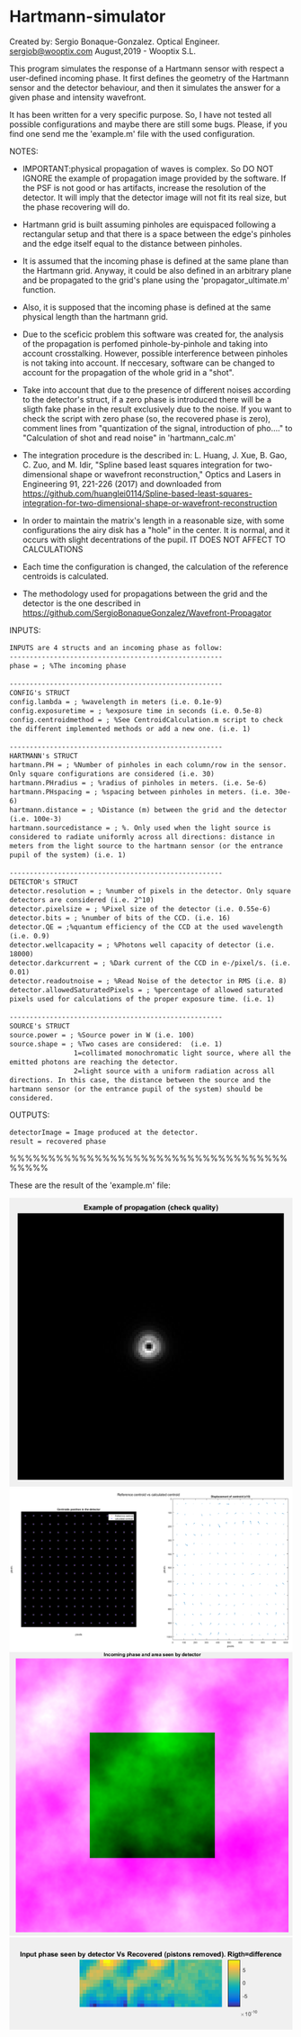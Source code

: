 # Hartmann-simulator

Created by:
 Sergio Bonaque-Gonzalez. Optical Engineer.
 sergiob@wooptix.com
 August,2019 - Wooptix S.L. 

This program simulates the response of a Hartmann sensor with respect a user-defined incoming phase.
It first defines the geometry of the Hartmann sensor and the detector
behaviour, and then it simulates the answer for a given phase and intensity wavefront.

It has been written for a very specific purpose. So, I have not tested all possible configurations and maybe there are still some bugs. Please, if you find one send me the 'example.m' file with the used configuration.

NOTES:
- IMPORTANT:physical propagation of waves is complex. So DO NOT IGNORE the
example of propagation image provided by the software. If the PSF is not
good or has artifacts, increase the resolution of the detector. It will
imply that the detector image will not fit its real size, but the phase
recovering will do.

- Hartmann grid is built assuming pinholes are equispaced following a rectangular setup and that there is a space between the edge's pinholes and the edge itself equal to the distance between pinholes.

- It is assumed that the incoming phase is defined at the same plane than
the Hartmann grid. Anyway, it could be also defined in an arbitrary plane
and be propagated to the grid's plane using the 'propagator_ultimate.m'
function.

- Also, it is supposed that the incoming phase is defined at the same physical
length than the hartmann grid.

- Due to the sceficic problem this software was created for, the analysis of
the propagation is perfomed pinhole-by-pinhole and taking into account
crosstalking. However, possible interference between pinholes is not taking
into account. If neccesary, software can be changed to account for the
propagation of the whole grid in a "shot".

- Take into account that due to the presence of different noises according
to the detector's struct, if a zero phase is introduced there will be a
sligth fake phase in the result exclusively due to the noise. If you want to
check the script with zero phase (so, the recovered phase is zero), comment
lines from "quantization of the signal, introduction of pho...." to
"Calculation of shot and read noise" in 'hartmann_calc.m'

- The integration procedure is the described in:
L. Huang, J. Xue, B. Gao, C. Zuo, and M. Idir, "Spline based least squares integration for two-dimensional shape or wavefront reconstruction," Optics and Lasers in Engineering 91, 221-226 (2017)
 and downloaded from https://github.com/huanglei0114/Spline-based-least-squares-integration-for-two-dimensional-shape-or-wavefront-reconstruction

- In order to maintain the matrix's length in a reasonable size, with some
configurations the airy disk has a "hole" in the center. It is normal, and
it occurs with slight decentrations of the pupil. IT DOES NOT AFFECT TO
CALCULATIONS 

- Each time the configuration is changed, the calculation of the reference centroids is calculated.

- The methodology used for propagations between the grid and the detector is the one described in https://github.com/SergioBonaqueGonzalez/Wavefront-Propagator

INPUTS:

    INPUTS are 4 structs and an incoming phase as follow:
    -----------------------------------------------------
    phase = ; %The incoming phase
    
    -----------------------------------------------------
    CONFIG's STRUCT
    config.lambda = ; %wavelength in meters (i.e. 0.1e-9)
    config.exposuretime = ; %exposure time in seconds (i.e. 0.5e-8)
    config.centroidmethod = ; %See CentroidCalculation.m script to check the different implemented methods or add a new one. (i.e. 1)

    -----------------------------------------------------
	HARTMANN's STRUCT
    hartmann.PH = ; %Number of pinholes in each column/row in the sensor. Only square configurations are considered (i.e. 30) 
    hartmann.PHradius = ; %radius of pinholes in meters. (i.e. 5e-6)
    hartmann.PHspacing = ; %spacing between pinholes in meters. (i.e. 30e-6)
    hartmann.distance = ; %Distance (m) between the grid and the detector (i.e. 100e-3)
    hartmann.sourcedistance = ; %. Only used when the light source is considered to radiate uniformly across all directions: distance in meters from the light source to the hartmann sensor (or the entrance pupil of the system) (i.e. 1)
        
    -----------------------------------------------------
	DETECTOR's STRUCT
    detector.resolution = ; %number of pixels in the detector. Only square detectors are considered (i.e. 2^10)
    detector.pixelsize = ; %Pixel size of the detector (i.e. 0.55e-6)
    detector.bits = ; %number of bits of the CCD. (i.e. 16)
    detector.QE = ;%quantum efficiency of the CCD at the used wavelength (i.e. 0.9)
    detector.wellcapacity = ; %Photons well capacity of detector (i.e. 18000)
    detector.darkcurrent = ; %Dark current of the CCD in e-/pixel/s. (i.e. 0.01)
    detector.readoutnoise = ; %Read Noise of the detector in RMS (i.e. 8)
    detector.allowedSaturatedPixels = ; %percentage of allowed saturated pixels used for calculations of the proper exposure time. (i.e. 1)

    -----------------------------------------------------
	SOURCE's STRUCT
    source.power = ; %Source power in W (i.e. 100)
    source.shape = ; %Two cases are considered:  (i.e. 1)
                    1=collimated monochromatic light source, where all the emitted photons are reaching the detector.
                    2=light source with a uniform radiation across all directions. In this case, the distance between the source and the hartmann sensor (or the entrance pupil of the system) should be considered.
   
OUTPUTS:

    detectorImage = Image produced at the detector.
    result = recovered phase

%%%%%%%%%%%%%%%%%%%%%%%%%%%%%%%%%%%%%%%%%

These are the result of the 'example.m' file:

![My image1](/imgs/1.png)   
![My image2](/imgs/2.png)  
![My image3](/imgs/3.png)   
![My image4](/imgs/4.png)   


